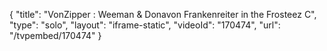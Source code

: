 {
    "title": "VonZipper : Weeman & Donavon Frankenreiter in the Frosteez C",
    "type": "solo",
    "layout": "iframe-static",
    "videoId": "170474",
    "url": "\/tvpembed\/170474"
}